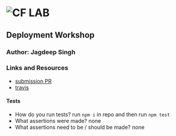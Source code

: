 ![CF](http://i.imgur.com/7v5ASc8.png) LAB
=================================================

## Deployment Workshop

### Author: Jagdeep Singh

### Links and Resources
* [submission PR](https://github.com/401-advanced-javascript-js/lab-00-deployment/pull/3)
* [travis](https://travis-ci.com/401-advanced-javascript-js/lab-00-deployment)
  
#### Tests
* How do you run tests?
  run `npm i` in repo and then run `npm test`
* What assertions were made?
  none
* What assertions need to be / should be made?
  none